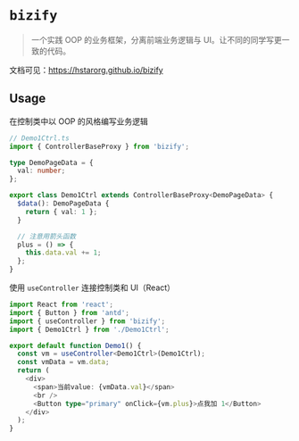 # `bizify`

> 一个实践 OOP 的业务框架，分离前端业务逻辑与 UI。让不同的同学写更一致的代码。

文档可见：https://hstarorg.github.io/bizify

## Usage

在控制类中以 OOP 的风格编写业务逻辑

```ts
// Demo1Ctrl.ts
import { ControllerBaseProxy } from 'bizify';

type DemoPageData = {
  val: number;
};

export class Demo1Ctrl extends ControllerBaseProxy<DemoPageData> {
  $data(): DemoPageData {
    return { val: 1 };
  }

  // 注意用箭头函数
  plus = () => {
    this.data.val += 1;
  };
}

```

使用 `useController` 连接控制类和 UI（React）

```ts
import React from 'react';
import { Button } from 'antd';
import { useController } from 'bizify';
import { Demo1Ctrl } from './Demo1Ctrl';

export default function Demo1() {
  const vm = useController<Demo1Ctrl>(Demo1Ctrl);
  const vmData = vm.data;
  return (
    <div>
      <span>当前value: {vmData.val}</span>
      <br />
      <Button type="primary" onClick={vm.plus}>点我加 1</Button>
    </div>
  );
}

```
